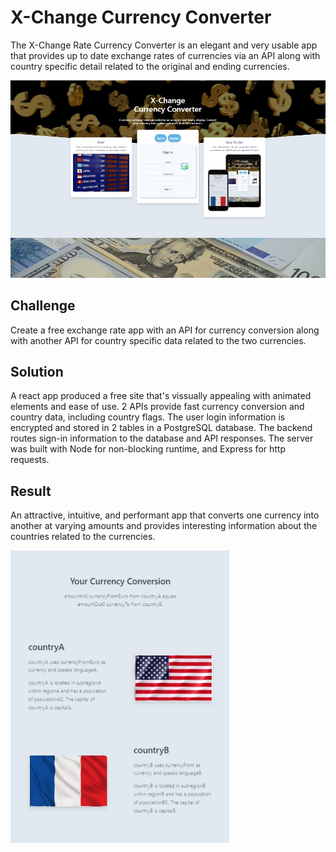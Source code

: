 # X-Change Currency Converter

The X-Change Rate Currency Converter is an elegant and very usable app that provides up to date exchange rates of currencies via an API along with country specific detail related to the original and ending currencies.

<img src="https://github.com/amym321/Exchange-Rates/blob/master/src/images/PC1.jpg" width="600" >

## Challenge 
Create a free exchange rate app with an API for currency conversion along with another API for country specific data related to the two currencies.  

## Solution
A react app produced a free site that's vissually appealing with animated elements and ease of use. 2 APIs provide fast currency conversion and country data, including country flags. The user login information is encrypted and stored in 2 tables in a PostgreSQL database. The backend routes sign-in information to the database and API responses. The server was built with Node for non-blocking runtime, and Express for http requests. 

## Result
An attractive, intuitive, and performant app that converts one currency into another at varying amounts and provides interesting information about the countries related to the currencies.

<img src="https://github.com/amym321/Exchange-Rates/blob/master/src/images/ipad3.jpg" width="350" >
